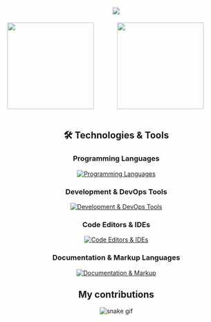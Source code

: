<h1 align="center">
    <img src="https://readme-typing-svg.herokuapp.com/?font=Roboto&color=7aa2f7&size=35&center=true&vCenter=true&width=500&height=70&duration=4000&lines=Hi,+I'm+Fadhil+👋;+Welcome+to+my+GitHub+profile!;" />
</h1>

<div align="center">
    <a href="https://github.com/fadhil1923/github-readme-stats">
    <img height=200 align="left" src="https://github-readme-stats.vercel.app/api?username=fadhil1923&show_icons=true&theme=tokyonight" /> 
    </a>
<div>
<div align="center">
    <a href="https://github.com/fadhil1923/convoychat">
      <img height=200 align="center" src="https://github-readme-stats.vercel.app/api/top-langs?username=fadhil1923&layout=compact&langs_count=8&theme=tokyonight" />
    </a>
</div>
<br>

<h2 align="center">🛠️ Technologies & Tools</h2>

<div align="center">

### Programming Languages
[![Programming Languages](https://skillicons.dev/icons?i=html,css,php&theme=dark)](https://skillicons.dev)

### Development & DevOps Tools
[![Development & DevOps Tools](https://skillicons.dev/icons?i=git,github,gitlab,&theme=dark)](https://skillicons.dev)

### Code Editors & IDEs
[![Code Editors & IDEs](https://skillicons.dev/icons?i=laravel&theme=dark)](https://skillicons.dev)

### Documentation & Markup Languages
[![Documentation & Markup](https://skillicons.dev/icons?i=md&theme=dark)](https://skillicons.dev)

</div>

<h2 align=center>My contributions</h2>

<div align="center">
    
  ![snake gif](https://github.com/fadhil1923/fadhil1923/blob/output/github-snake-dark.svg)
</div>

